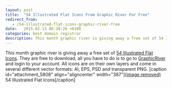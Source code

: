 ```yaml
---
layout: post
title:  "54 Illustrated Flat Icons From Graphic River For Free"
redirect_from:
   - /54-illustrated-flat-icons-graphic-river-free
date:   2015-02-13 06:38:26 +0100
categories: best domain registrar
description: This month graphic river is giving away a free set of 54 Illustrated...
---
```


This month graphic river is giving away a free set of [54 Illustrated Flat Icons](http://anve.to/4CYT1 "54 Illustrated Flat Icons"). They are free to download, all you have to do is to go to [GraphicRiver](http://anve.to/HDahB "GraphicRiver") and login to your account. All icons are on their own layers and come in several different vector formats: AI, EPS, PSD and transparent PNG. \[caption id="attachment\_5808" align="aligncenter" width="387"\][(image removed)](http://anve.to/4CYT1 "54 Illustrated Flat Icons") 54 Illustrated Flat Icons\[/caption\]